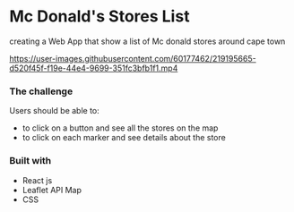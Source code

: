 # Mc Donald's Stores List

creating a Web App that show a list of Mc donald stores around cape town 



https://user-images.githubusercontent.com/60177462/219195665-d520f45f-f19e-44e4-9699-351fc3bfb1f1.mp4



### The challenge

Users should be able to:

- to click on a button and see all the stores on the map 
- to click on each marker and  see details about the store

### Built with

- React js
- Leaflet API Map 
- CSS


